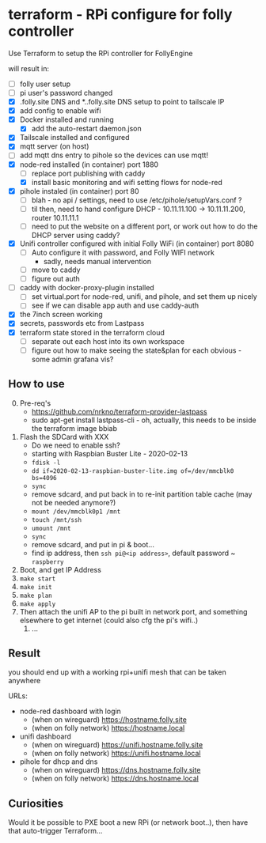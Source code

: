 # terraform - RPi configure for folly controller

Use Terraform to setup the RPi controller for FollyEngine

will result in:
* [ ] folly user setup
* [ ] pi user's password changed
* [x] <hostname>.folly.site DNS and *.<hostname>.folly.site DNS setup to point to tailscale IP
* [x] add config to enable wifi
* [x] Docker installed and running
  * [x] add the auto-restart daemon.json
* [x] Tailscale installed and configured
* [x] mqtt server (on host)
* [ ] add mqtt dns entry to pihole so the devices can use mqtt!
* [x] node-red installed (in container) port 1880
  * [ ] replace port publishing with caddy
  * [x] install basic monitoring and wifi setting flows for node-red
* [x] pihole instaled (in container) port 80
  * [ ] blah - no api / settings, need to use /etc/pihole/setupVars.conf ?
  * [ ] til then, need to hand configure DHCP - 10.11.11.100 -> 10.11.11.200, router 10.11.11.1
  * [ ] need to put the website on a different port, or work out how to do the DHCP server using caddy?
* [x] Unifi controller configured with initial Folly WiFi (in container) port 8080
  * [ ] Auto configure it with password, and Folly WIFI network
    * sadly, needs manual intervention
  * [ ] move to caddy
  * [ ] figure out auth
* [ ] caddy with docker-proxy-plugin installed
  * [ ] set virtual.port for node-red, unifi, and pihole, and set them up nicely
  * [ ] see if we can disable app auth and use caddy-auth
* [x] the 7inch screen working
* [x] secrets, passwords etc from Lastpass
* [x] terraform state stored in the terraform cloud
  * [ ] separate out each host into its own workspace
  * [ ] figure out how to make seeing the state&plan for each obvious - some admin grafana vis?

## How to use

0. Pre-req's
   * https://github.com/nrkno/terraform-provider-lastpass
   * sudo apt-get install lastpass-cli - oh, actually, this needs to be inside the terraform image bbiab
1. Flash the SDCard with XXX
   * Do we need to enable ssh?
   * starting with Raspbian Buster Lite - 2020-02-13
   * `fdisk -l`
   * `dd if=2020-02-13-raspbian-buster-lite.img of=/dev/mmcblk0 bs=4096`
   * `sync`
   * remove sdcard, and put back in to re-init partition table cache (may not be needed anymore?)
   * `mount /dev/mmcblk0p1 /mnt`
   * `touch /mnt/ssh`
   * `umount /mnt`
   * `sync`
   * remove sdcard, and put in pi & boot...
   * find ip address, then `ssh pi@<ip address>`, default password ~ `raspberry`
2. Boot, and get IP Address
3. `make start`
4. `make init`
5. `make plan`
6. `make apply`
7. Then attach the unifi AP to the pi built in network port, and something elsewhere to get internet (could also cfg the pi's wifi..)
   1. ...

## Result

you should end up with a working rpi+unifi mesh that can be taken anywhere

URLs:

* node-red dashboard with login
  * (when on wireguard) https://hostname.folly.site
  * (when on folly network) https://hostname.local
* unifi dashboard
  * (when on wireguard) https://unifi.hostname.folly.site
  * (when on folly network) https://unifi.hostname.local
* pihole for dhcp and dns
  * (when on wireguard) https://dns.hostname.folly.site
  * (when on folly network) https://dns.hostname.local


## Curiosities

Would it be possible to PXE boot a new RPi (or network boot..), then have that auto-trigger Terraform...
